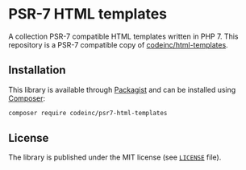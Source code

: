 # PSR-7 HTML templates

A collection PSR-7 compatible HTML templates written in PHP 7. This repository is a PSR-7 compatible copy of [codeinc/html-templates](https://packagist.org/packages/codeinc/html-templates).


## Installation

This library is available through [Packagist](https://packagist.org/packages/codeinc/psr7-html-templates) and can be installed using [Composer](https://getcomposer.org/): 

```bash
composer require codeinc/psr7-html-templates
```

## License

The library is published under the MIT license (see [`LICENSE`](LICENSE) file).